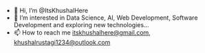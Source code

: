 - 👋 Hi, I’m @ItsKhushalHere
- 👀 I’m interested in Data Science, AI, Web Development, Software Development and exploring new technologies...
- 📫 How to reach me itskhushalhere@gmail.com, khushalrustagi1234@outlook.com

<!---
ItsKhushalHere/ItsKhushalHere is a ✨ special ✨ repository because its `README.md` (this file) appears on your GitHub profile.
You can click the Preview link to take a look at your changes.
--->

